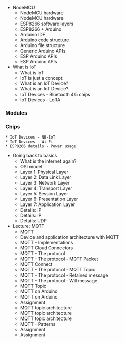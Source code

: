 * NodeMCU
    * NodeMCU hardware
    * NodeMCU hardware
    * ESP8266 software layers
    * ESP8266 + Arduino
    * Arduino IDE
    * Arduino code structure
    * Arduino file structure
    * Generic Arduino APIs
    * ESP Arduino APIs
    * ESP Arduino APIs
* What is IoT
    * What is IoT
    * IoT is just a concept
    * What is an IoT Device?
    * What is an IoT Device?
    * IoT Devices - Bluetooth 4/5 chips
    * IoT Devices - LoRA
### Modules
### Chips
    * IoT Devices - NB-IoT
    * IoT Devices - Wi-Fi
    * ESP8266 details - Power usage
* Going back to basics
    * What is the internet again?
    * OSI model
    * Layer 1: Physical Layer
    * Layer 2: Data Link Layer
    * Layer 3: Network Layer
    * Layer 4: Transport Layer
    * Layer 5: Session Layer
    * Layer 6: Presentation Layer
    * Layer 7: Application Layer
    * Details: IP
    * Details: IP
    * Details: UDP
* Lecture: MQTT
    * MQTT
    * Device and application architecture with MQTT
    * MQTT - Implementations
    * MQTT Cloud Connectors
    * MQTT - The protocol
    * MQTT - The protocol - MQTT Packet
    * MQTT Connect
    * MQTT - The protocol - MQTT Topic
    * MQTT - The protocol - Retained message
    * MQTT - The protocol - Will message
    * MQTT Topic
    * MQTT on Arduino
    * MQTT on Arduino
    * Assignment
    * MQTT topic architecture
    * MQTT topic architecture
    * MQTT topic architecture
    * MQTT - Patterns
    * Assignment 
    * Assignment 
